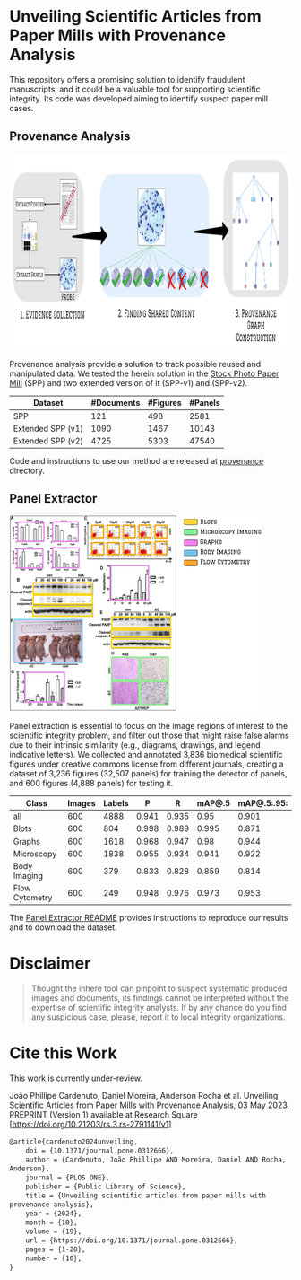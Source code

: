 # Unveiling Scientific Articles from Paper Mills with Provenance Analysis

This repository offers a promising solution to identify fraudulent manuscripts, and it could be a valuable tool for supporting scientific integrity. Its code was developed aiming to identify suspect paper mill cases.

## Provenance Analysis
<img src=".figs/provenance-pipeline.jpg" alt="Panel Extraction Sample" width="750" height="350">


Provenance analysis provide a solution to track possible reused and manipulated data.
We tested the herein solution in the [Stock Photo Paper Mill](https://scienceintegritydigest.com/2020/07/05/the-stock-photo-paper-mill/) (SPP) and two extended version of it (SPP-v1) and (SPP-v2).

|       Dataset         | #Documents | #Figures | #Panels  |
|-----------------------|------------|----------|----------|
|        SPP            |    121     |   498    |  2581    |
| Extended SPP (v1)     |   1090     |  1467    | 10143    |
| Extended SPP (v2)     |   4725     |  5303    | 47540    |


Code and instructions to use our method are released at [provenance](https://github.com/phillipecardenuto/upm/tree/main/provenance) directory.

## Panel Extractor

<img src=".figs/panel-extractor-fig.png" alt="Panel Extraction Sample" width="450" height="350">

Panel extraction is essential to focus on the image regions of interest to the scientific integrity problem, and filter out those that might raise false alarms due to their intrinsic similarity (e.g., diagrams, drawings, and legend indicative letters).
We collected and annotated 3,836 biomedical scientific figures under creative commons license from different journals, creating a dataset of 3,236 figures (32,507 panels) for training the detector of panels, and 600 figures (4,888 panels) for testing it.

| Class            | Images | Labels |     P   |     R   | mAP@.5  | mAP@.5:.95: |
|------------------|--------|--------|---------|---------|---------|-------------|
| all              |   600  |  4888  |  0.941  |  0.935  |  0.95   |    0.901    |
| Blots            |   600  |   804  |  0.998  |  0.989  |  0.995  |    0.871    |
| Graphs           |   600  |  1618  |  0.968  |  0.947  |  0.98   |    0.944    |
| Microscopy       |   600  |  1838  |  0.955  |  0.934  |  0.941  |    0.922    |
| Body Imaging     |   600  |   379  |  0.833  |  0.828  |  0.859  |    0.814    |
| Flow Cytometry   |   600  |   249  |  0.948  |  0.976  |  0.973  |    0.953    |

The [Panel Extractor README](panel-extractor/README.md) provides instructions to reproduce our 
results and to download the dataset.


# Disclaimer
> Thought the inhere tool can pinpoint to suspect systematic produced images and documents, its findings cannot be interpreted without the expertise of scientific integrity analysts.
> If by any chance do you find any suspicious case, please, report it to local integrity organizations.


# Cite this Work
This work is currently under-review.

João Phillipe Cardenuto, Daniel Moreira, Anderson Rocha et al. Unveiling Scientific Articles from Paper Mills with Provenance Analysis, 03 May 2023, PREPRINT (Version 1) available at Research Square [https://doi.org/10.21203/rs.3.rs-2791141/v1]
```
@article{cardenuto2024unveiling,
    doi = {10.1371/journal.pone.0312666},
    author = {Cardenuto, João Phillipe AND Moreira, Daniel AND Rocha, Anderson},
    journal = {PLOS ONE},
    publisher = {Public Library of Science},
    title = {Unveiling scientific articles from paper mills with provenance analysis},
    year = {2024},
    month = {10},
    volume = {19},
    url = {https://doi.org/10.1371/journal.pone.0312666},
    pages = {1-28},
    number = {10},
}
```
